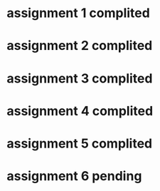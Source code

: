 # assignment 1 complited 
# assignment 2 complited 
# assignment 3 complited 
# assignment 4 complited 
# assignment 5 complited 
# assignment 6 pending 

